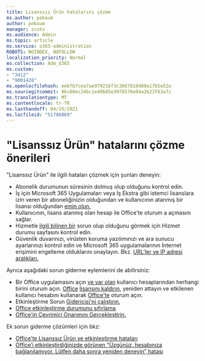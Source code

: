 ```yaml
---
title: Lisanssız Ürün hatalarını çözme
ms.author: pebaum
author: pebaum
manager: scotv
ms.audience: Admin
ms.topic: article
ms.service: o365-administration
ROBOTS: NOINDEX, NOFOLLOW
localization_priority: Normal
ms.collection: Adm_O365
ms.custom:
- "3412"
- "9001428"
ms.openlocfilehash: eebfb7cea7ae97921bf3c3667818400a17b5e52e
ms.sourcegitcommit: 8bc60ec34bc1e40685e3976576e04a2623f63a7c
ms.translationtype: MT
ms.contentlocale: tr-TR
ms.lasthandoff: 04/15/2021
ms.locfileid: "51786869"
---
```

# <a name="suggestions-for-solving-unlicensed-product-errors"></a>"Lisanssız Ürün" hatalarını çözme önerileri

"Lisanssız Ürün" ile ilgili hataları çözmek için şunları deneyin:

- Abonelik durumunun süresinin dolmuş olup olduğunu kontrol edin.
- İş için Microsoft 365 Uygulamaları veya İş Ekstra gibi istemci lisanslara izin veren bir aboneliğinizin olduğundan ve kullanıcının atanmış bir lisansı olduğundan [emin olun.](https://docs.microsoft.com/microsoft-365/admin/add-users/add-users) 
- Kullanıcının, lisans atanmış olan hesap ile Office'te oturum a açmasını sağlar.
- Hizmetle [ilgili bilinen bir](https://docs.microsoft.com/office365/enterprise/view-service-health) sorun olup olduğunu görmek için Hizmet durumu sayfasını kontrol edin.
- Güvenlik duvarınızı, virüsten koruma yazılımınızı ve ara sunucu ayarlarınızı kontrol edin ve Microsoft 365 uygulamalarının İnternet erişimini engelleme olduklarını onaylayın. Bkz. [URL'ler ve IP adresi aralıkları.](https://docs.microsoft.com/office365/enterprise/urls-and-ip-address-ranges)

Ayrıca aşağıdaki sorun giderme eylemlerini de abilirsiniz: 

- Bir Office uygulamasını açın [ve var olan](https://support.office.com/article/5a20dc11-47e9-4b6f-945d-478cb6d92071) kullanıcı hesaplarından herhangi birini oturum açın. [Office](https://docs.microsoft.com/microsoft-365/admin/manage/remove-licenses-from-users) [lisansını kaldırın,](https://docs.microsoft.com/microsoft-365/admin/manage/assign-licenses-to-users) yeniden attayın ve etkilenen kullanıcı hesabını kullanarak [Office'te](https://support.office.com/article/628ea040-f265-49de-b986-be09c3ebf8a9) oturum açın.
- Etkinleştirme Sorun [Gidericisi'ni çalıştırın.](https://aka.ms/SARA-OfficeActivation-Alchemy)
- [Office etkinleştirme durumunu sıfırlama](https://docs.microsoft.com/office365/troubleshoot/activation/reset-office-365-proplus-activation-state). 
- [Office'in Çevrimiçi Onarımını Gerçekleştirin.](https://support.office.com/Article/7821d4b6-7c1d-4205-aa0e-a6b40c5bb88b)

Ek sorun giderme çözümleri için bkz: 

- [Office’te Lisanssız Ürün ve etkinleştirme hataları](https://support.office.com/Article/0d23d3c0-c19c-4b2f-9845-5344fedc4380)
- [Office’i etkinleştirdiğinizde görünen “Üzgünüz, hesabınıza bağlanılamıyor. Lütfen daha sonra yeniden deneyin” hatası](https://docs.microsoft.com/office/troubleshoot/activation-installation/issue-when-activate-office-from-office-365)